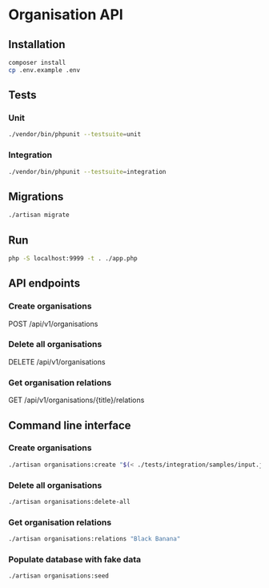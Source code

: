 # Organisation API

## Installation

```bash
composer install
cp .env.example .env
```

## Tests

### Unit
```bash
./vendor/bin/phpunit --testsuite=unit
```

### Integration
```bash
./vendor/bin/phpunit --testsuite=integration
```

## Migrations
```bash
./artisan migrate
```

## Run
```bash
php -S localhost:9999 -t . ./app.php
```

## API endpoints

### Create organisations
POST /api/v1/organisations

### Delete all organisations
DELETE /api/v1/organisations

### Get organisation relations
GET /api/v1/organisations/{title}/relations

## Command line interface

### Create organisations
```bash
./artisan organisations:create "$(< ./tests/integration/samples/input.json)"
```

### Delete all organisations
```bash
./artisan organisations:delete-all
```

### Get organisation relations
```bash
./artisan organisations:relations "Black Banana"
```


### Populate database with fake data
```bash
./artisan organisations:seed
```
